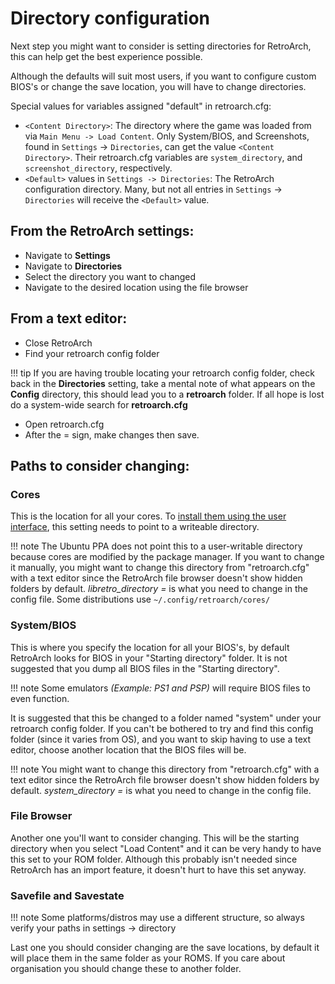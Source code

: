 # Directory configuration

Next step you might want to consider is setting directories for RetroArch, this can help get the best experience possible.

Although the defaults will suit most users, if you want to configure custom BIOS's or change the save location, you will have to change directories.

Special values for variables assigned "default" in retroarch.cfg:
- `<Content Directory>`: The directory where the game was loaded from via `Main Menu -> Load Content`. Only System/BIOS, and Screenshots, found in `Settings` -> `Directories`, can get the value `<Content Directory>`. Their retroarch.cfg variables are `system_directory`, and `screenshot_directory`, respectively.
- `<Default>` values in `Settings -> Directories`: The RetroArch configuration directory. Many, but not all entries in `Settings` -> `Directories` will receive the `<Default>` value.

## From the RetroArch settings:

- Navigate to **Settings**
- Navigate to **Directories**
- Select the directory you want to changed
- Navigate to the desired location using the file browser

## From a text editor:

- Close RetroArch
- Find your retroarch config folder

!!! tip
    If you are having trouble locating your retroarch config folder, check back in the **Directories** setting, take a mental note of what appears on the **Config** directory, this should lead you to a **retroarch** folder. If all hope is lost do a system-wide search for **retroarch.cfg**

- Open retroarch.cfg
- After the = sign, make changes then save.

## Paths to consider changing:

### Cores

This is the location for all your cores. To [install them using the user interface](download-cores.md#installing-cores-through-retroarch-interface), this setting needs to point to a writeable directory.

!!! note
    The Ubuntu PPA does not point this to a user-writable directory because cores are modified by the package manager. If you want to change it manually, you might want to change this directory from "retroarch.cfg" with a text editor since the RetroArch file browser doesn't show hidden folders by default. *libretro_directory =* is what you need to change in the config file. Some distributions use `~/.config/retroarch/cores/`

### System/BIOS

This is where you specify the location for all your BIOS's, by default RetroArch looks for BIOS in your "Starting directory" folder. It is not suggested that you dump all BIOS files in the "Starting directory".

!!! note
    Some emulators *(Example: PS1 and PSP)* will require BIOS files to even function.

It is suggested that this be changed to a folder named "system" under your retroarch config folder. If you can't be bothered to try and find this config folder (since it varies from OS), and you want to skip having to use a text editor, choose another location that the BIOS files will be.

!!! note
    You might want to change this directory from "retroarch.cfg" with a text editor since the RetroArch file browser doesn't show hidden folders by default. *system_directory =* is what you need to change in the config file.

### File Browser

Another one you'll want to consider changing. This will be the starting directory when you select "Load Content" and it can be very handy to have this set to your ROM folder. Although this probably isn't needed since RetroArch has an import feature, it doesn't hurt to have this set anyway.

### Savefile and Savestate

!!! note
    Some platforms/distros may use a different structure, so always verify your paths in settings -> directory

Last one you should consider changing are the save locations, by default it will place them in the same folder as your ROMS. If you care about organisation you should change these to another folder.

